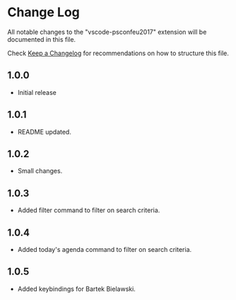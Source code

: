 # Change Log
All notable changes to the "vscode-psconfeu2017" extension will be documented in this file.

Check [Keep a Changelog](http://keepachangelog.com/) for recommendations on how to structure this file.

## 1.0.0
- Initial release
## 1.0.1
- README updated.
## 1.0.2
- Small changes.
## 1.0.3
- Added filter command to filter on search criteria.
## 1.0.4
- Added today's agenda command to filter on search criteria.
## 1.0.5
- Added keybindings for Bartek Bielawski.